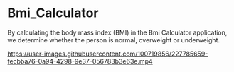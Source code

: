 # Bmi_Calculator

By calculating the body mass index (BMI) in the Bmi Calculator application, we determine whether the person is normal, overweight or underweight.




https://user-images.githubusercontent.com/100719856/227785659-fecbba76-0a94-4298-9e37-056783b3e63e.mp4

